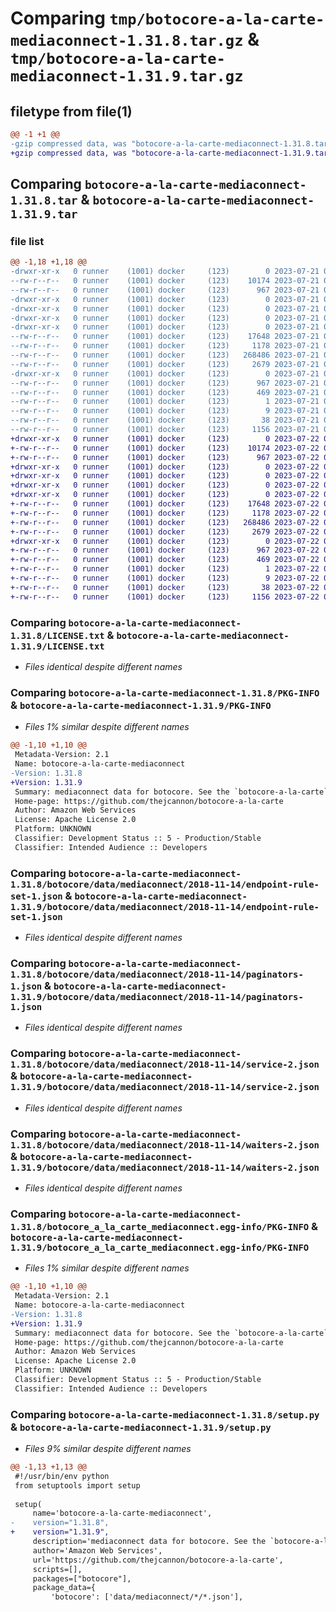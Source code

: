 # Comparing `tmp/botocore-a-la-carte-mediaconnect-1.31.8.tar.gz` & `tmp/botocore-a-la-carte-mediaconnect-1.31.9.tar.gz`

## filetype from file(1)

```diff
@@ -1 +1 @@
-gzip compressed data, was "botocore-a-la-carte-mediaconnect-1.31.8.tar", last modified: Fri Jul 21 01:21:44 2023, max compression
+gzip compressed data, was "botocore-a-la-carte-mediaconnect-1.31.9.tar", last modified: Sat Jul 22 01:20:45 2023, max compression
```

## Comparing `botocore-a-la-carte-mediaconnect-1.31.8.tar` & `botocore-a-la-carte-mediaconnect-1.31.9.tar`

### file list

```diff
@@ -1,18 +1,18 @@
-drwxr-xr-x   0 runner    (1001) docker     (123)        0 2023-07-21 01:21:44.463355 botocore-a-la-carte-mediaconnect-1.31.8/
--rw-r--r--   0 runner    (1001) docker     (123)    10174 2023-07-21 01:21:44.000000 botocore-a-la-carte-mediaconnect-1.31.8/LICENSE.txt
--rw-r--r--   0 runner    (1001) docker     (123)      967 2023-07-21 01:21:44.463355 botocore-a-la-carte-mediaconnect-1.31.8/PKG-INFO
-drwxr-xr-x   0 runner    (1001) docker     (123)        0 2023-07-21 01:21:44.463355 botocore-a-la-carte-mediaconnect-1.31.8/botocore/
-drwxr-xr-x   0 runner    (1001) docker     (123)        0 2023-07-21 01:21:44.463355 botocore-a-la-carte-mediaconnect-1.31.8/botocore/data/
-drwxr-xr-x   0 runner    (1001) docker     (123)        0 2023-07-21 01:21:44.463355 botocore-a-la-carte-mediaconnect-1.31.8/botocore/data/mediaconnect/
-drwxr-xr-x   0 runner    (1001) docker     (123)        0 2023-07-21 01:21:44.463355 botocore-a-la-carte-mediaconnect-1.31.8/botocore/data/mediaconnect/2018-11-14/
--rw-r--r--   0 runner    (1001) docker     (123)    17648 2023-07-21 01:21:06.000000 botocore-a-la-carte-mediaconnect-1.31.8/botocore/data/mediaconnect/2018-11-14/endpoint-rule-set-1.json
--rw-r--r--   0 runner    (1001) docker     (123)     1178 2023-07-21 01:21:06.000000 botocore-a-la-carte-mediaconnect-1.31.8/botocore/data/mediaconnect/2018-11-14/paginators-1.json
--rw-r--r--   0 runner    (1001) docker     (123)   268486 2023-07-21 01:21:06.000000 botocore-a-la-carte-mediaconnect-1.31.8/botocore/data/mediaconnect/2018-11-14/service-2.json
--rw-r--r--   0 runner    (1001) docker     (123)     2679 2023-07-21 01:21:06.000000 botocore-a-la-carte-mediaconnect-1.31.8/botocore/data/mediaconnect/2018-11-14/waiters-2.json
-drwxr-xr-x   0 runner    (1001) docker     (123)        0 2023-07-21 01:21:44.463355 botocore-a-la-carte-mediaconnect-1.31.8/botocore_a_la_carte_mediaconnect.egg-info/
--rw-r--r--   0 runner    (1001) docker     (123)      967 2023-07-21 01:21:44.000000 botocore-a-la-carte-mediaconnect-1.31.8/botocore_a_la_carte_mediaconnect.egg-info/PKG-INFO
--rw-r--r--   0 runner    (1001) docker     (123)      469 2023-07-21 01:21:44.000000 botocore-a-la-carte-mediaconnect-1.31.8/botocore_a_la_carte_mediaconnect.egg-info/SOURCES.txt
--rw-r--r--   0 runner    (1001) docker     (123)        1 2023-07-21 01:21:44.000000 botocore-a-la-carte-mediaconnect-1.31.8/botocore_a_la_carte_mediaconnect.egg-info/dependency_links.txt
--rw-r--r--   0 runner    (1001) docker     (123)        9 2023-07-21 01:21:44.000000 botocore-a-la-carte-mediaconnect-1.31.8/botocore_a_la_carte_mediaconnect.egg-info/top_level.txt
--rw-r--r--   0 runner    (1001) docker     (123)       38 2023-07-21 01:21:44.463355 botocore-a-la-carte-mediaconnect-1.31.8/setup.cfg
--rw-r--r--   0 runner    (1001) docker     (123)     1156 2023-07-21 01:21:44.000000 botocore-a-la-carte-mediaconnect-1.31.8/setup.py
+drwxr-xr-x   0 runner    (1001) docker     (123)        0 2023-07-22 01:20:45.901240 botocore-a-la-carte-mediaconnect-1.31.9/
+-rw-r--r--   0 runner    (1001) docker     (123)    10174 2023-07-22 01:20:45.000000 botocore-a-la-carte-mediaconnect-1.31.9/LICENSE.txt
+-rw-r--r--   0 runner    (1001) docker     (123)      967 2023-07-22 01:20:45.901240 botocore-a-la-carte-mediaconnect-1.31.9/PKG-INFO
+drwxr-xr-x   0 runner    (1001) docker     (123)        0 2023-07-22 01:20:45.897240 botocore-a-la-carte-mediaconnect-1.31.9/botocore/
+drwxr-xr-x   0 runner    (1001) docker     (123)        0 2023-07-22 01:20:45.897240 botocore-a-la-carte-mediaconnect-1.31.9/botocore/data/
+drwxr-xr-x   0 runner    (1001) docker     (123)        0 2023-07-22 01:20:45.897240 botocore-a-la-carte-mediaconnect-1.31.9/botocore/data/mediaconnect/
+drwxr-xr-x   0 runner    (1001) docker     (123)        0 2023-07-22 01:20:45.901240 botocore-a-la-carte-mediaconnect-1.31.9/botocore/data/mediaconnect/2018-11-14/
+-rw-r--r--   0 runner    (1001) docker     (123)    17648 2023-07-22 01:20:09.000000 botocore-a-la-carte-mediaconnect-1.31.9/botocore/data/mediaconnect/2018-11-14/endpoint-rule-set-1.json
+-rw-r--r--   0 runner    (1001) docker     (123)     1178 2023-07-22 01:20:09.000000 botocore-a-la-carte-mediaconnect-1.31.9/botocore/data/mediaconnect/2018-11-14/paginators-1.json
+-rw-r--r--   0 runner    (1001) docker     (123)   268486 2023-07-22 01:20:09.000000 botocore-a-la-carte-mediaconnect-1.31.9/botocore/data/mediaconnect/2018-11-14/service-2.json
+-rw-r--r--   0 runner    (1001) docker     (123)     2679 2023-07-22 01:20:09.000000 botocore-a-la-carte-mediaconnect-1.31.9/botocore/data/mediaconnect/2018-11-14/waiters-2.json
+drwxr-xr-x   0 runner    (1001) docker     (123)        0 2023-07-22 01:20:45.901240 botocore-a-la-carte-mediaconnect-1.31.9/botocore_a_la_carte_mediaconnect.egg-info/
+-rw-r--r--   0 runner    (1001) docker     (123)      967 2023-07-22 01:20:45.000000 botocore-a-la-carte-mediaconnect-1.31.9/botocore_a_la_carte_mediaconnect.egg-info/PKG-INFO
+-rw-r--r--   0 runner    (1001) docker     (123)      469 2023-07-22 01:20:45.000000 botocore-a-la-carte-mediaconnect-1.31.9/botocore_a_la_carte_mediaconnect.egg-info/SOURCES.txt
+-rw-r--r--   0 runner    (1001) docker     (123)        1 2023-07-22 01:20:45.000000 botocore-a-la-carte-mediaconnect-1.31.9/botocore_a_la_carte_mediaconnect.egg-info/dependency_links.txt
+-rw-r--r--   0 runner    (1001) docker     (123)        9 2023-07-22 01:20:45.000000 botocore-a-la-carte-mediaconnect-1.31.9/botocore_a_la_carte_mediaconnect.egg-info/top_level.txt
+-rw-r--r--   0 runner    (1001) docker     (123)       38 2023-07-22 01:20:45.901240 botocore-a-la-carte-mediaconnect-1.31.9/setup.cfg
+-rw-r--r--   0 runner    (1001) docker     (123)     1156 2023-07-22 01:20:45.000000 botocore-a-la-carte-mediaconnect-1.31.9/setup.py
```

### Comparing `botocore-a-la-carte-mediaconnect-1.31.8/LICENSE.txt` & `botocore-a-la-carte-mediaconnect-1.31.9/LICENSE.txt`

 * *Files identical despite different names*

### Comparing `botocore-a-la-carte-mediaconnect-1.31.8/PKG-INFO` & `botocore-a-la-carte-mediaconnect-1.31.9/PKG-INFO`

 * *Files 1% similar despite different names*

```diff
@@ -1,10 +1,10 @@
 Metadata-Version: 2.1
 Name: botocore-a-la-carte-mediaconnect
-Version: 1.31.8
+Version: 1.31.9
 Summary: mediaconnect data for botocore. See the `botocore-a-la-carte` package for more info.
 Home-page: https://github.com/thejcannon/botocore-a-la-carte
 Author: Amazon Web Services
 License: Apache License 2.0
 Platform: UNKNOWN
 Classifier: Development Status :: 5 - Production/Stable
 Classifier: Intended Audience :: Developers
```

### Comparing `botocore-a-la-carte-mediaconnect-1.31.8/botocore/data/mediaconnect/2018-11-14/endpoint-rule-set-1.json` & `botocore-a-la-carte-mediaconnect-1.31.9/botocore/data/mediaconnect/2018-11-14/endpoint-rule-set-1.json`

 * *Files identical despite different names*

### Comparing `botocore-a-la-carte-mediaconnect-1.31.8/botocore/data/mediaconnect/2018-11-14/paginators-1.json` & `botocore-a-la-carte-mediaconnect-1.31.9/botocore/data/mediaconnect/2018-11-14/paginators-1.json`

 * *Files identical despite different names*

### Comparing `botocore-a-la-carte-mediaconnect-1.31.8/botocore/data/mediaconnect/2018-11-14/service-2.json` & `botocore-a-la-carte-mediaconnect-1.31.9/botocore/data/mediaconnect/2018-11-14/service-2.json`

 * *Files identical despite different names*

### Comparing `botocore-a-la-carte-mediaconnect-1.31.8/botocore/data/mediaconnect/2018-11-14/waiters-2.json` & `botocore-a-la-carte-mediaconnect-1.31.9/botocore/data/mediaconnect/2018-11-14/waiters-2.json`

 * *Files identical despite different names*

### Comparing `botocore-a-la-carte-mediaconnect-1.31.8/botocore_a_la_carte_mediaconnect.egg-info/PKG-INFO` & `botocore-a-la-carte-mediaconnect-1.31.9/botocore_a_la_carte_mediaconnect.egg-info/PKG-INFO`

 * *Files 1% similar despite different names*

```diff
@@ -1,10 +1,10 @@
 Metadata-Version: 2.1
 Name: botocore-a-la-carte-mediaconnect
-Version: 1.31.8
+Version: 1.31.9
 Summary: mediaconnect data for botocore. See the `botocore-a-la-carte` package for more info.
 Home-page: https://github.com/thejcannon/botocore-a-la-carte
 Author: Amazon Web Services
 License: Apache License 2.0
 Platform: UNKNOWN
 Classifier: Development Status :: 5 - Production/Stable
 Classifier: Intended Audience :: Developers
```

### Comparing `botocore-a-la-carte-mediaconnect-1.31.8/setup.py` & `botocore-a-la-carte-mediaconnect-1.31.9/setup.py`

 * *Files 9% similar despite different names*

```diff
@@ -1,13 +1,13 @@
 #!/usr/bin/env python
 from setuptools import setup
 
 setup(
     name='botocore-a-la-carte-mediaconnect',
-    version="1.31.8",
+    version="1.31.9",
     description='mediaconnect data for botocore. See the `botocore-a-la-carte` package for more info.',
     author='Amazon Web Services',
     url='https://github.com/thejcannon/botocore-a-la-carte',
     scripts=[],
     packages=["botocore"],
     package_data={
         'botocore': ['data/mediaconnect/*/*.json'],
```

